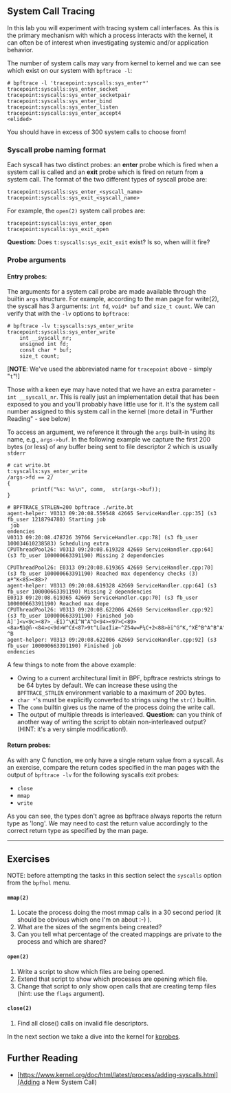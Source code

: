 ## System Call Tracing

In this lab you will experiment with tracing system call interfaces. As this is the primary mechanism with which a process interacts with the kernel, it can often be of interest when investigating systemic and/or application behavior.

The number of system calls may vary from kernel to kernel and we can see which exist on our system with `bpftrace -l`:

```
# bpftrace -l 'tracepoint:syscalls:sys_enter*'
tracepoint:syscalls:sys_enter_socket
tracepoint:syscalls:sys_enter_socketpair
tracepoint:syscalls:sys_enter_bind
tracepoint:syscalls:sys_enter_listen
tracepoint:syscalls:sys_enter_accept4
<elided>
```

You should have in excess of 300 system calls to choose from!


### Syscall probe naming format

Each syscall has two distinct probes: an **enter** probe which is fired when a system call is called and an **exit** probe which is fired on return from a system call. The format of the two different types of syscall probe are:

```
tracepoint:syscalls:sys_enter_<syscall_name>
tracepoint:syscalls:sys_exit_<syscall_name>
```

For example, the `open(2)` system call probes are:

```
tracepoint:syscalls:sys_enter_open
tracepoint:syscalls:sys_exit_open
```

**Question:** Does `t:syscalls:sys_exit_exit` exist? Is so, when will it fire?


### Probe arguments

#### Entry probes:

The arguments for a system call probe are made available through the builtin `args` structure. For example, according to the man page for write(2), the syscall has 3 arguments: `int fd`, `void* buf` and `size_t count`. We can verify that with the `-lv` options to `bpftrace`:

```
# bpftrace -lv t:syscalls:sys_enter_write
tracepoint:syscalls:sys_enter_write
    int __syscall_nr;
    unsigned int fd;
    const char * buf;
    size_t count;
```

[**NOTE**: We've used the abbreviated name for `tracepoint` above - simply "`t`"!]

Those with a keen eye may have noted that we have an extra parameter - `int __syscall_nr`. This is really just an implementation detail that has been exposed to you and you'll probably have little use for it. It's the system call number assigned to this system call in the kernel (more detail in "Further Reading" - see below)

To access an argument, we reference it through the `args` built-in using its name, e.g., `args->buf`. In the following example we capture the first 200 bytes (or less) of any buffer being sent to file descriptor 2 which is usually `stderr`

```
# cat write.bt
t:syscalls:sys_enter_write
/args->fd == 2/
{
        printf("%s: %s\n", comm,  str(args->buf));
}

# BPFTRACE_STRLEN=200 bpftrace ./write.bt
agent-helper: V0313 09:20:08.559548 42665 ServiceHandler.cpp:35] (s3 fb_user 1218794780) Starting job
 job
endencies
V0313 09:20:08.478726 39766 ServiceHandler.cpp:78] (s3 fb_user 100034610238583) Scheduling extra
CPUThreadPool26: V0313 09:20:08.619328 42669 ServiceHandler.cpp:64] (s3 fb_user 100000663391190) Missing 2 dependencies

CPUThreadPool26: E0313 09:20:08.619365 42669 ServiceHandler.cpp:70] (s3 fb_user 100000663391190) Reached max dependency checks (3)
æª^K<85><88>?
agent-helper: V0313 09:20:08.619328 42669 ServiceHandler.cpp:64] (s3 fb_user 100000663391190) Missing 2 dependencies
E0313 09:20:08.619365 42669 ServiceHandler.cpp:70] (s3 fb_user 100000663391190) Reached max depe
CPUThreadPool26: V0313 09:20:08.622006 42669 ServiceHandler.cpp:92] (s3 fb_user 100000663391190) Finished job
À]¨]<v<9c><87>_-Êî)^\Kî^N^A^O<94><97>C<89><8a>¶ì@ñ·<84>¢<9d>W^C£<87>9t^Lûa¢Ìiæ~^Z54w=P¼C+2<88>êï^G^K,^XË^B^A^B^A^A^B^F
^B
agent-helper: V0313 09:20:08.622006 42669 ServiceHandler.cpp:92] (s3 fb_user 100000663391190) Finished job
endencies
```

A few things to note from the above example:

- Owing to a current architectural limit in BPF, bpftrace restricts strings to be 64 bytes by default. We can increase these using the `BPFTRACE_STRLEN` environment variable to a maximum of 200 bytes.
- `char *`'s must be explicitly converted to strings using the `str()` builtin.
- The `comm` builtin gives us the name of the process doing the write call.
- The output of multiple threads is interleaved. **Question**: can you think of another way of writing the script to obtain non-interleaved output? (HINT: it's a very simple modification!).

#### Return probes:

As with any C function, we only have a single return value from a syscall. As an exercise, compare the return codes specified in the man pages with the output of `bpftrace -lv` for the following syscalls exit probes:

- `close`
- `mmap`
- `write`

As you can see, the types don't agree as bpftrace always reports the return type as 'long'. We may need to cast the return value accordingly to the correct return type as specified by the man page.

---

## Exercises

NOTE: before attempting the tasks in this section select the `syscalls` option from the `bpfhol` menu.

#### `mmap(2)`

1. Locate the process doing the most mmap calls in a 30 second period (it should be obvious which one I'm on about :-) ).
1. What are the sizes of the segments being created?
1. Can you tell what percentage of the created mappings are private to the process and which are shared?

#### `open(2)`

1. Write a script to show which files are being opened.
1. Extend that script to show which processes are opening which file.
1. Change that script to only show open calls that are creating temp files (hint: use the `flags` argument).

#### `close(2)`

1. Find all close() calls on invalid file descriptors.

In the next section we take a dive into the kernel for [kprobes](kprobe.pdf).


## Further Reading

* [https://www.kernel.org/doc/html/latest/process/adding-syscalls.html](Adding a New System Call)
